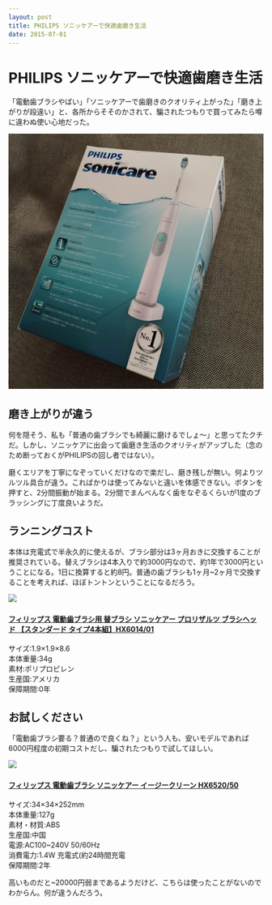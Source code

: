 ```yaml
---
layout: post
title: PHILIPS ソニッケアーで快適歯磨き生活
date: 2015-07-01
---
```


# PHILIPS ソニッケアーで快適歯磨き生活

「電動歯ブラシやばい」「ソニッケアーで歯磨きのクオリティ上がった」「磨き上がりが段違い」と、各所からそそのかされて、騙されたつもりで買ってみたら噂に違わぬ使い心地だった。

![](/img/posts/2015/philips-sonicare/box.jpg)

## 磨き上がりが違う

何を隠そう、私も「普通の歯ブラシでも綺麗に磨けるでしょ〜」と思ってたクチだ。しかし、ソニッケアに出会って歯磨き生活のクオリティがアップした（念のため断っておくがPHILIPSの回し者ではない）。

磨くエリアを丁寧になぞっていくだけなので楽だし、磨き残しが無い。何よりツルツル具合が違う。こればかりは使ってみないと違いを体感できない。ボタンを押すと、2分間振動が始まる。2分間でまんべんなく歯をなぞるくらいが1度のブラッシングに丁度良いようだ。

## ランニングコスト

本体は充電式で半永久的に使えるが、ブラシ部分は3ヶ月おきに交換することが推奨されている。替えブラシは4本入りで約3000円なので、約1年で3000円ということになる。1日に換算すると約8円。普通の歯ブラシも1ヶ月~2ヶ月で交換することを考えれば、ほぼトントンということになるだろう。

<div class="Media Media--affiliate">
  <img class="Media__Figure" src="https://images-na.ssl-images-amazon.com/images/I/5162-tk4AbL._SX425_.jpg">
  <div class="Media__Body">
    <a href="https://www.amazon.co.jp/dp/B00EZERQ4A/?tag=1000ch-22" target="_blank">
      <h4 class="Media__Title">フィリップス 電動歯ブラシ用 替ブラシ ソニッケアー プロリザルツ ブラシヘッド 【スタンダード タイプ4本組】HX6014/01</h4>
    </a>
    <p>
      サイズ:1.9×1.9×8.6<br>
      本体重量:34g<br>
      素材:ポリプロピレン<br>
      生産国:アメリカ<br>
      保障期間:0年<br>
    </p>
  </div>
</div>

## お試しください

「電動歯ブラシ要る？普通ので良くね？」という人も、安いモデルであれば6000円程度の初期コストだし、騙されたつもりで試してほしい。

<div class="Media Media--affiliate">
  <img class="Media__Figure" src="https://images-na.ssl-images-amazon.com/images/I/61l2V4sGnoL._SY679_.jpg">
  <div class="Media__Body">
    <a href="https://www.amazon.co.jp/dp/B00C905644/?tag=1000ch-22" target="_blank">
      <h4 class="Media__Title">フィリップス 電動歯ブラシ ソニッケアー イージークリーン HX6520/50</h4>
    </a>
    <p>
      サイズ:34×34×252mm<br>
      本体重量:127g<br>
      素材・材質:ABS<br>
      生産国:中国<br>
      電源:AC100~240V 50/60Hz<br>
      消費電力:1.4W 充電式(約24時間充電<br>
      保障期間:2年<br>
    </p>
  </div>
</div>

高いものだと~20000円弱まであるようだけど、こちらは使ったことがないのでわからん。何が違うんだろう。
